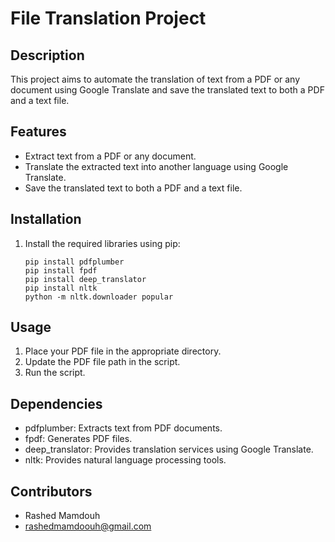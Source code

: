 # File Translation Project

## Description

This project aims to automate the translation of text from a PDF or any document using Google Translate and save the translated text to both a PDF and a text file.

## Features

- Extract text from a PDF or any document.
- Translate the extracted text into another language using Google Translate.
- Save the translated text to both a PDF and a text file.

## Installation

1. Install the required libraries using pip:
   ```
   pip install pdfplumber
   pip install fpdf
   pip install deep_translator
   pip install nltk
   python -m nltk.downloader popular
   ```

## Usage

1. Place your PDF file in the appropriate directory.
2. Update the PDF file path in the script.
3. Run the script.

## Dependencies

- pdfplumber: Extracts text from PDF documents.
- fpdf: Generates PDF files.
- deep_translator: Provides translation services using Google Translate.
- nltk: Provides natural language processing tools.

## Contributors

- Rashed Mamdouh
- rashedmamdoouh@gmail.com
